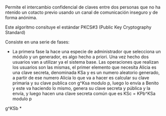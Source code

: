 Permite el intercambio confidencial de claves entre dos personas que no ha ntenido un cotacto previo usando un canal de comunicación inseguro y de forma anónima.

Este algoritmo consituye el estándar PKCS#3 (Public Key Cryptography Standard)

Consiste en una serie de fases:
* La primera fase la hace una especie de administrador que selecciona un módulo y un generador, es algo hecho a priori. Una vez hecho dos usuarios van a utilizar ya el sistema base. Las operaciones que realizan los usuarios son las mismas, el primer elemento que necesita Alicia es una clave secreta, denominada KSa y es un numero aleatorio generado, a partir de ese numero Alicia lo que va a hacer es calcular su clave primaria y su clave publica con g^Ksa modulo p, luego lo envía a Benito y este va haciendo lo mismo, genera su clave secreta y pública y la envía, y luego hacen una clave secreta común que es KSc = KPb^KSa modulo p

g^KSb *